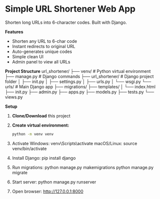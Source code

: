 Simple URL Shortener Web App
===========================

Shorten long URLs into 6-character codes. Built with Django.

**Features**
* Shorten any URL to 6-char code
* Instant redirects to original URL
* Auto-generates unique codes
* Simple clean UI
* Admin panel to view all URLs

**Project Structure**
url_shortener/
├── venv/                    # Python virtual environment
├── manage.py                # Django commands
├── url_shortener/           # Django project folder
│   ├── init.py
│   ├── settings.py
│   ├── urls.py
│   └── wsgi.py
└── urls/                    # Main Django app
├── migrations/
├── templates/
│   └── index.html
├── init.py
├── admin.py
├── apps.py
├── models.py
├── tests.py
└── views.py


**Setup**
1. **Clone/Download** this project

2. **Create virtual environment:**
   ```bash
   python -m venv venv

3. Activate
   Windows: venv\Scripts\activate
   macOS/Linux: source venv/bin/activate

4. Install Django:
pip install django

5. Run migrations:
python manage.py makemigrations
python manage.py migrate

6. Start server:
python manage.py runserver

7. Open browser: http://127.0.0.1:8000
